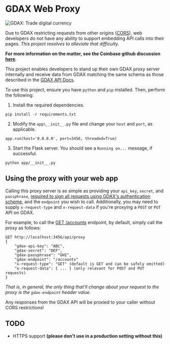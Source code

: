 # GDAX Web Proxy

![GDAX: Trade digital currency](https://www.gdax.com/assets/gdax-card.d1bb192f4459bf2fa0aad1087b851bc1.jpg)

Due to GDAX restricting requests from other origins ([CORS](https://developer.mozilla.org/en-US/docs/Web/HTTP/CORS)), web developers do not have any ability to support embedding API calls into their pages. _This project resolves to alleviate that difficulty._

**For more information on the matter, see the Coinbase github discussion [here](https://github.com/coinbase/gdax-node/issues/116#issuecomment-332925708).**


This project enables developers to stand up their own GDAX proxy server internally and receive data from GDAX matching the same schema as those described in the [GDAX API Docs](https://docs.gdax.com/).

To use this project, ensure you have `python` and `pip` installed. Then, perform the following:

1. Install the required dependencies.
```
pip install -r requirements.txt
````

2. Modify the `app\__init__.py` file and change your `host` and `port`, as applicable.
```
app.run(host='0.0.0.0', port=3456, threaded=True)
```

3. Start the Flask server. You should see a `Running on...` message, if successful.
```
python app/__init__.py
```

## Using the proxy with your web app

Calling this proxy server is as simple as providing your `api_key`, `secret`, and `passphrase`, [required to sign all requests using GDAX's authentication scheme](https://docs.gdax.com/#private), and the `endpoint` you wish to call. Additionally, you may need to supply `x-request-type` and `x-request-data` if you're proxying a `POST` or `PUT` API on GDAX.

For example, to call the [GET /accounts](https://docs.gdax.com/#accounts) endpoint, by default, simply call the proxy as follows:
```
GET http://localhost:3456/api/proxy
{
    "gdax-api-key": "ABC",
    "gdax-secret": "DEF",
    "gdax-passphrase": "GHI",
    "gdax-endpoint": "/accounts"
    "x-request-type": "GET" (default is GET and can be safely omitted)
    "x-request-data": { ... } (only relevant for POST and PUT requests)
}
```

_That is, in general, the only thing that'll change about your request to the proxy is the `gdax-endpoint` header value._

Any responses from the GDAX API will be proxied to your caller without CORS restrictions!

## TODO
* HTTPS support **(please don't use in a production setting without this)**